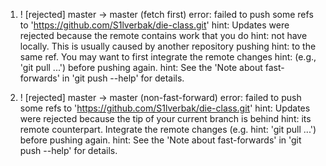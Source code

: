 1)  ! [rejected]        master -> master (fetch first)
error: failed to push some refs to 'https://github.com/S1lverbak/die-class.git'
hint: Updates were rejected because the remote contains work that you do
hint: not have locally. This is usually caused by another repository pushing
hint: to the same ref. You may want to first integrate the remote changes
hint: (e.g., 'git pull ...') before pushing again.
hint: See the 'Note about fast-forwards' in 'git push --help' for details.

2)  ! [rejected]        master -> master (non-fast-forward)
error: failed to push some refs to 'https://github.com/S1lverbak/die-class.git'
hint: Updates were rejected because the tip of your current branch is behind
hint: its remote counterpart. Integrate the remote changes (e.g.
hint: 'git pull ...') before pushing again.
hint: See the 'Note about fast-forwards' in 'git push --help' for details.

